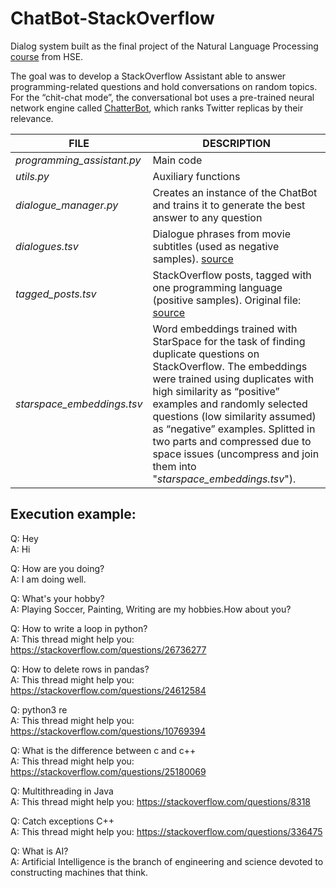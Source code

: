 # ChatBot-StackOverflow

Dialog system built as the final project of the Natural Language Processing [course](https://www.coursera.org/learn/language-processing) from HSE.

The goal was to develop a StackOverflow Assistant able to answer programming-related questions and hold conversations on random topics. For the “chit-chat mode”, the conversational bot uses a pre-trained neural network engine called [ChatterBot](https://github.com/gunthercox/ChatterBot), which ranks Twitter replicas by their relevance.

FILE | DESCRIPTION
------------ | -------------
*programming_assistant.py* | Main code
*utils.py* | Auxiliary functions
*dialogue_manager.py* | Creates an instance of the ChatBot and trains it to generate the best answer to any question
*dialogues.tsv* | Dialogue phrases from movie subtitles (used as negative samples). [source](https://github.com/hse-aml/natural-language-processing/releases/download/project/dialogues.tsv)
*tagged_posts.tsv* | StackOverflow posts, tagged with one programming language (positive samples). Original file: [source](https://github.com/hse-aml/natural-language-processing/releases/download/project/tagged_posts.tsv)
*starspace_embeddings.tsv* | Word embeddings trained with StarSpace for the task of finding duplicate questions on StackOverflow. The embeddings were trained using duplicates with high similarity as “positive” examples and randomly selected questions (low similarity assumed) as “negative” examples. Splitted in two parts and compressed due to space issues (uncompress and join them into "*starspace_embeddings.tsv*").

## Execution example:

Q: Hey<br/>
A: Hi 

Q: How are you doing?<br/>
A: I am doing well. 

Q: What's your hobby?<br/>
A: Playing Soccer, Painting, Writing are my hobbies.How about you? 

Q: How to write a loop in python?<br/>
A: This thread might help you: https://stackoverflow.com/questions/26736277 

Q: How to delete rows in pandas?<br/>
A: This thread might help you: https://stackoverflow.com/questions/24612584 

Q: python3 re<br/>
A: This thread might help you: https://stackoverflow.com/questions/10769394 

Q: What is the difference between c and c++<br/>
A: This thread might help you: https://stackoverflow.com/questions/25180069 

Q: Multithreading in Java<br/>
A: This thread might help you: https://stackoverflow.com/questions/8318 

Q: Catch exceptions C++<br/>
A: This thread might help you: https://stackoverflow.com/questions/336475 

Q: What is AI?<br/>
A: Artificial Intelligence is the branch of engineering and science devoted to constructing machines that think.
